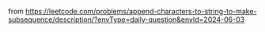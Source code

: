 from https://leetcode.com/problems/append-characters-to-string-to-make-subsequence/description/?envType=daily-question&envId=2024-06-03